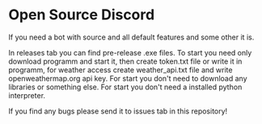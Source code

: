 # Open Source Discord 
If you need a bot with source and all default features and some other it is.

In releases tab you can find pre-release .exe files. To start you need only download programm and start it, then create token.txt file or write it in programm, for weather access create weather_api.txt file and write openweathermap.org api key. For start you don't need to download any libraries or something else. For start you don't need a installed python interpreter.

If you find any bugs please send it to issues tab in this repository!
